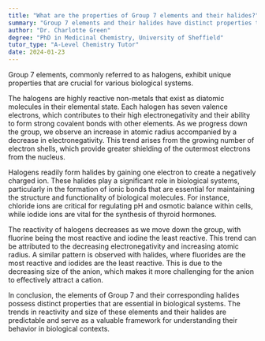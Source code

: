 ```yaml
---
title: "What are the properties of Group 7 elements and their halides?"
summary: "Group 7 elements and their halides have distinct properties that make them important in biological systems."
author: "Dr. Charlotte Green"
degree: "PhD in Medicinal Chemistry, University of Sheffield"
tutor_type: "A-Level Chemistry Tutor"
date: 2024-01-23
---
```


Group 7 elements, commonly referred to as halogens, exhibit unique properties that are crucial for various biological systems.

The halogens are highly reactive non-metals that exist as diatomic molecules in their elemental state. Each halogen has seven valence electrons, which contributes to their high electronegativity and their ability to form strong covalent bonds with other elements. As we progress down the group, we observe an increase in atomic radius accompanied by a decrease in electronegativity. This trend arises from the growing number of electron shells, which provide greater shielding of the outermost electrons from the nucleus.

Halogens readily form halides by gaining one electron to create a negatively charged ion. These halides play a significant role in biological systems, particularly in the formation of ionic bonds that are essential for maintaining the structure and functionality of biological molecules. For instance, chloride ions are critical for regulating pH and osmotic balance within cells, while iodide ions are vital for the synthesis of thyroid hormones.

The reactivity of halogens decreases as we move down the group, with fluorine being the most reactive and iodine the least reactive. This trend can be attributed to the decreasing electronegativity and increasing atomic radius. A similar pattern is observed with halides, where fluorides are the most reactive and iodides are the least reactive. This is due to the decreasing size of the anion, which makes it more challenging for the anion to effectively attract a cation.

In conclusion, the elements of Group 7 and their corresponding halides possess distinct properties that are essential in biological systems. The trends in reactivity and size of these elements and their halides are predictable and serve as a valuable framework for understanding their behavior in biological contexts.
    